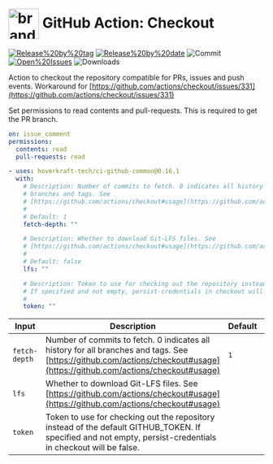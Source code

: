 <!-- start title -->

# <img src=".github/ghadocs/branding.svg" width="60px" align="center" alt="branding<icon:git-branch color:gray-dark>" /> GitHub Action: Checkout

<!-- end title -->
<!--
// jscpd:ignore-start
-->
<!-- start badges -->

<a href="https%3A%2F%2Fgithub.com%2Fhoverkraft-tech%2Fci-github-common%2Freleases%2Flatest">
<img src="https://img.shields.io/github/v/release/hoverkraft-tech/ci-github-common?display_name=tag&sort=semver&logo=github&style=flat-square" alt="Release%20by%20tag" /></a>
<a href="https%3A%2F%2Fgithub.com%2Fhoverkraft-tech%2Fci-github-common%2Freleases%2Flatest"><img src="https://img.shields.io/github/release-date/hoverkraft-tech/ci-github-common?display_name=tag&sort=semver&logo=github&style=flat-square" alt="Release%20by%20date" /></a>
<img src="https://img.shields.io/github/last-commit/hoverkraft-tech/ci-github-common?logo=github&style=flat-square" alt="Commit" />
<a href="https%3A%2F%2Fgithub.com%2Fhoverkraft-tech%2Fci-github-common%2Fissues"><img src="https://img.shields.io/github/issues/hoverkraft-tech/ci-github-common?logo=github&style=flat-square" alt="Open%20Issues" /></a>
<img src="https://img.shields.io/github/downloads/hoverkraft-tech/ci-github-common/total?logo=github&style=flat-square" alt="Downloads" />

<!-- end badges -->
<!--
// jscpd:ignore-end
-->
<!-- start description -->

Action to checkout the repository compatible for PRs, issues and push events. Workaround for [https://github.com/actions/checkout/issues/331](https://github.com/actions/checkout/issues/331)

<!-- end description -->
<!-- start contents -->
<!-- end contents -->

Set permissions to read contents and pull-requests. This is required to get the PR branch.

```yaml
on: issue_comment
permissions:
  contents: read
  pull-requests: read
```

<!-- start usage -->

```yaml
- uses: hoverkraft-tech/ci-github-common@0.16.1
  with:
    # Description: Number of commits to fetch. 0 indicates all history for all
    # branches and tags. See
    # [https://github.com/actions/checkout#usage](https://github.com/actions/checkout#usage)
    #
    # Default: 1
    fetch-depth: ""

    # Description: Whether to download Git-LFS files. See
    # [https://github.com/actions/checkout#usage](https://github.com/actions/checkout#usage)
    #
    # Default: false
    lfs: ""

    # Description: Token to use for checking out the repository instead of the default GITHUB_TOKEN.
    # If specified and not empty, persist-credentials in checkout will be false.
    #
    token: ""
```

<!-- end usage -->
<!-- start inputs -->

| **Input**                | **Description**                                                                                                                                                           | **Default**    | **Required** |
| ------------------------ | ------------------------------------------------------------------------------------------------------------------------------------------------------------------------- | -------------- | ------------ |
| <code>fetch-depth</code> | Number of commits to fetch. 0 indicates all history for all branches and tags. See [https://github.com/actions/checkout#usage](https://github.com/actions/checkout#usage) | <code>1</code> | **false**    |
| <code>lfs</code>         | Whether to download Git-LFS files. See [https://github.com/actions/checkout#usage](https://github.com/actions/checkout#usage)                                             |                | **false**    |
| <code>token</code>       | Token to use for checking out the repository instead of the default GITHUB_TOKEN. If specified and not empty, persist-credentials in checkout will be false.              |                | **false**    |

<!-- end inputs -->
<!-- start outputs -->
<!-- end outputs -->
<!-- start [.github/ghadocs/examples/] -->
<!-- end [.github/ghadocs/examples/] -->
